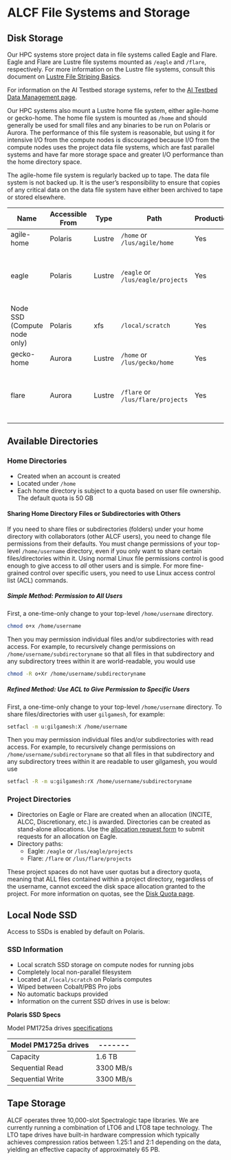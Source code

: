 # ALCF File Systems and Storage

<!-- ### Home
A Lustre file system residing on a DDN AI-400X NVMe Flash platform. It has 24 NVMe drives with 7 TB each, providing 123 TB of usable space. It provides 8 Object Storage Targets and 4 Metadata Targets.

### Eagle
A Lustre file system residing on an HPE ClusterStor E1000 platform equipped with 100 Petabytes of usable capacity across 8,480 disk drives. This ClusterStor platform provides 160 Object Storage Targets and 40 Metadata Targets with an aggregate data transfer rate of 650 GB/s. The primary use of Eagle is data sharing with the research community. Eagle has community sharing capabilities which allow PIs to [share their project data with external collaborators](../acdc/eagle-data-sharing.md) using Globus. Eagle can also be used for compute campaign storage.

Also see [ALCF Data Policies](../../policies/data-and-software-policies/data-policy.md) and [Data Transfer](../data-transfer/using-globus.md). -->

## Disk Storage

Our HPC systems store project data in file systems called Eagle and Flare. Eagle and Flare are Lustre file systems mounted as `/eagle` and `/flare`, respectively. For more information on the Lustre file systems, consult this document on [Lustre File Striping Basics](https://www.alcf.anl.gov/support-center/training-assets/file-systems-and-io-performance).

For information on the AI Testbed storage systems, refer to the [AI Testbed Data Management page](../../ai-testbed/data-management/data-management-overview.md).

Our HPC systems also mount a Lustre home file system, either agile-home or gecko-home. The home file system is mounted as `/home` and should generally be used for small files and any binaries to be run on Polaris or Aurora. The performance of this file system is reasonable, but using it for intensive I/O from the compute nodes is discouraged because I/O from the compute nodes uses the project data file systems, which are fast parallel systems and have far more storage space and greater I/O performance than the home directory space.

The agile-home file system is regularly backed up to tape. The data file system is not backed up. It is the user’s responsibility to ensure that copies of any critical data on the data file system have either been archived to tape or stored elsewhere.

| Name                                 | Accessible From | Type   | Path                              | Production | Backed-up | Usage                                                                  |
|--------------------------------------|-----------------|--------|-----------------------------------|------------|-----------|------------------------------------------------------------------------|
| agile-home                           | Polaris         | Lustre | `/home` or `/lus/agile/home`      | Yes        | Yes       | General use                                                            |
| eagle                                | Polaris         | Lustre | `/eagle` or `/lus/eagle/projects` | Yes        | No        | Community sharing via Globus; <br /> Intensive job output, large files |
| Node SSD <br /> (Compute node only)  | Polaris         | xfs    | `/local/scratch`                  | Yes        | No        | Local node scratch during run                                          |
| gecko-home                           | Aurora          | Lustre | `/home` or `/lus/gecko/home`      | Yes        | No        | General use                                                            |
| flare                                | Aurora          | Lustre | `/flare` or `/lus/flare/projects` | Yes        | No        | Community sharing via Globus; <br /> Intensive job output, large files |

## Available Directories

### Home Directories

- Created when an account is created
- Located under `/home`
- Each home directory is subject to a quota based on user file ownership. The default quota is 50 GB

#### Sharing Home Directory Files or Subdirectories with Others

If you need to share files or subdirectories (folders) under your home directory with collaborators (other ALCF users), you need to change file permissions from their defaults. You must change permissions of your top-level `/home/username` directory, even if you only want to share certain files/directories within it. Using normal Linux file permissions control is good enough to give access to *all* other users and is simple. For more fine-grained control over specific users, you need to use Linux access control list (ACL) commands.

##### Simple Method: Permission to All Users

First, a one-time-only change to your top-level `/home/username` directory.

```bash linenums="1"
chmod o+x /home/username
```

Then you may permission individual files and/or subdirectories with read access. For example, to recursively change permissions on `/home/username/subdirectoryname` so that all files in that subdirectory and any subdirectory trees within it are world-readable, you would use

```bash linenums="1"
chmod -R o+Xr /home/username/subdirectoryname
```

##### Refined Method: Use ACL to Give Permission to Specific Users

First, a one-time-only change to your top-level `/home/username` directory. To share files/directories with user `gilgamesh`, for example:

```bash linenums="1"
setfacl -m u:gilgamesh:X /home/username
```

Then you may permission individual files and/or subdirectories with read access. For example, to recursively change permissions on `/home/username/subdirectoryname` so that all files in that subdirectory and any subdirectory trees within it are readable to user gilgamesh, you would use

```bash linenums="1"
setfacl -R -m u:gilgamesh:rX /home/username/subdirectoryname
```

### Project Directories

- Directories on Eagle or Flare are created when an allocation (INCITE, ALCC, Discretionary, etc.) is awarded. Directories can be created as stand-alone allocations. Use the [allocation request form](https://my.alcf.anl.gov/accounts/#/allocationRequests) to submit requests for an allocation on Eagle. 
- Directory paths:
    - Eagle: `/eagle` or `/lus/eagle/projects`
    - Flare: `/flare` or `/lus/flare/projects`

These project spaces do not have user quotas but a directory quota, meaning that ALL files contained within a project directory, regardless of the username, cannot exceed the disk space allocation granted to the project. For more information on quotas, see the [Disk Quota page](disk-quota.md).

## Local Node SSD

Access to SSDs is enabled by default on Polaris.

### SSD Information

- Local scratch SSD storage on compute nodes for running jobs
- Completely local non-parallel filesystem
- Located at `/local/scratch` on Polaris computes
- Wiped between Cobalt/PBS Pro jobs
- No automatic backups provided
- Information on the current SSD drives in use is below:

**Polaris SSD Specs**

Model PM1725a drives [specifications](https://semiconductor.samsung.com/resources/brochure/Brochure_Samsung_PM1725a_NVMe_SSD_1805.pdf)

| Model PM1725a drives | -------         |
| ---------------------|-----------------|
| Capacity             | 1.6 TB          |
| Sequential Read      | 3300 MB/s       |
| Sequential Write     | 3300 MB/s       |

## Tape Storage
ALCF operates three 10,000-slot Spectralogic tape libraries. We are currently running a combination of LTO6 and LTO8 tape technology. The LTO tape drives have built-in hardware compression which typically achieves compression ratios between 1.25:1 and 2:1 depending on the data, yielding an effective capacity of approximately 65 PB.
<!-- todo: add link to HPSS -->
